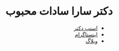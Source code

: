 <div dir=rtl>
  
# دکتر سارا سادات محبوب
  -  [اسنپ دکتر](https://snapp.doctor//webapp/Expert/View/76388/%D8%AF%DA%A9%D8%AA%D8%B1%20%D8%B3%D8%A7%D8%B1%D8%A7%20%D8%B3%D8%A7%D8%AF%D8%A7%D8%AA%20%D9%85%D8%AD%D8%A8%D9%88%D8%A8) 
  -  [اینستاگرام](https://instragram.com/drmahboub) 
  -  [وبلاگ](https://blog.mahboub.ir) 
